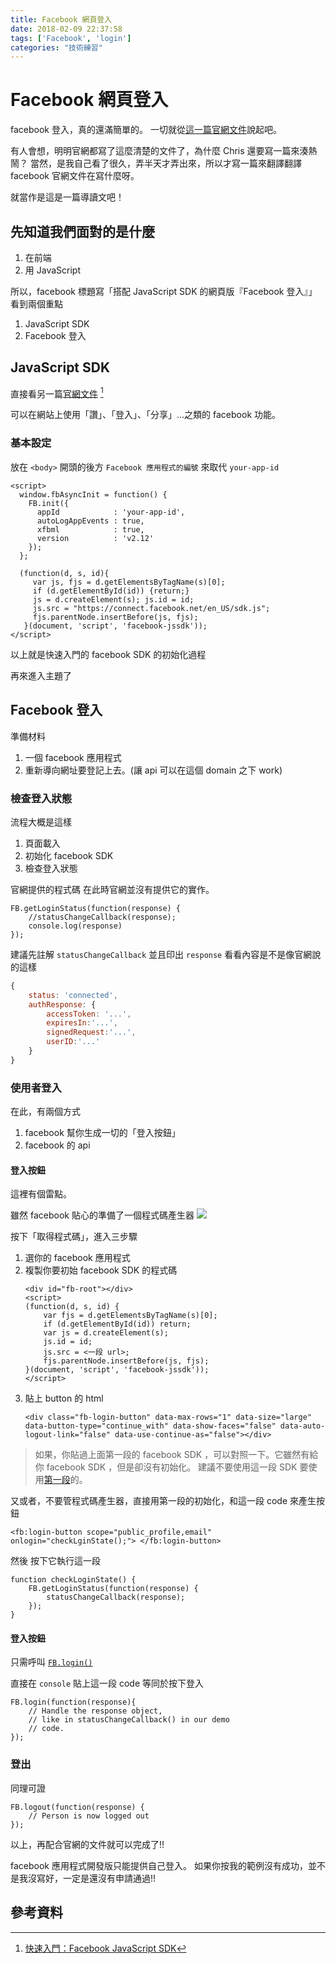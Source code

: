 ```yaml
---
title: Facebook 網頁登入
date: 2018-02-09 22:37:58
tags: ['Facebook', 'login']
categories: "技術練習"
---
```

# Facebook 網頁登入

facebook 登入，真的還滿簡單的。
一切就從[這一篇官網文件](https://developers.facebook.com/docs/facebook-login/web)說起吧。

有人會想，明明官網都寫了這麼清楚的文件了，為什麼 Chris 還要寫一篇來湊熱鬧？
當然，是我自己看了很久，弄半天才弄出來，所以才寫一篇來翻譯翻譯 facebook 官網文件在寫什麼呀。

就當作是這是一篇導讀文吧！

## 先知道我們面對的是什麼

1. 在前端
2. 用 JavaScript

所以，facebook 標題寫「搭配 JavaScript SDK 的網頁版『Facebook 登入』」看到兩個重點

1. JavaScript SDK
2. Facebook 登入

## JavaScript SDK

直接看另一篇[官網文件](https://developers.facebook.com/docs/javascript/quickstart) [^FB SDK]

可以在網站上使用「讚」、「登入」、「分享」...之類的 facebook 功能。

### 基本設定

放在  `<body>` 開頭的後方
`Facebook 應用程式的編號` 來取代 `your-app-id`
```html=
<script>
  window.fbAsyncInit = function() {
    FB.init({
      appId            : 'your-app-id',
      autoLogAppEvents : true,
      xfbml            : true,
      version          : 'v2.12'
    });
  };

  (function(d, s, id){
     var js, fjs = d.getElementsByTagName(s)[0];
     if (d.getElementById(id)) {return;}
     js = d.createElement(s); js.id = id;
     js.src = "https://connect.facebook.net/en_US/sdk.js";
     fjs.parentNode.insertBefore(js, fjs);
   }(document, 'script', 'facebook-jssdk'));
</script>
```

以上就是快速入門的 facebook SDK 的初始化過程

再來進入主題了

## Facebook 登入

準備材料
1. 一個 facebook 應用程式
2. 重新導向網址要登記上去。(讓 api 可以在這個 domain 之下 work)

### 檢查登入狀態

流程大概是這樣
1. 頁面載入
2. 初始化 facebook SDK
3. 檢查登入狀態

官網提供的程式碼
在此時官網並沒有提供它的實作。
```javascript=
FB.getLoginStatus(function(response) {
    //statusChangeCallback(response);
    console.log(response)
});
```
建議先註解 `statusChangeCallback` 並且印出 `response` 看看內容是不是像官網說的這樣

```javascript
{
    status: 'connected',
    authResponse: {
        accessToken: '...',
        expiresIn:'...',
        signedRequest:'...',
        userID:'...'
    }
}
```

### 使用者登入

在此，有兩個方式
1. facebook 幫你生成一切的「登入按鈕」
2. facebook 的 api

#### 登入按鈕

這裡有個雷點。

雖然 facebook 貼心的準備了一個程式碼產生器
![](https://i.imgur.com/Nr2KYwb.png)

按下「取得程式碼」，進入三步驟

1. 選你的 facebook 應用程式
2. 複製你要初始 facebook SDK 的程式碼
    ```javascript=
    <div id="fb-root"></div>
    <script>
    (function(d, s, id) {
        var fjs = d.getElementsByTagName(s)[0];
        if (d.getElementById(id)) return;
        var js = d.createElement(s);
        js.id = id;
        js.src = <一段 url>;       
        fjs.parentNode.insertBefore(js, fjs);
    }(document, 'script', 'facebook-jssdk'));
    </script>
    ```
3. 貼上 button 的 html
    ```html=
    <div class="fb-login-button" data-max-rows="1" data-size="large" data-button-type="continue_with" data-show-faces="false" data-auto-logout-link="false" data-use-continue-as="false"></div>
    ```

> 如果，你貼過上面第一段的 facebook SDK ，可以對照一下。它雖然有給你 facebook SDK ，但是卻沒有初始化。
> 建議不要使用這一段 SDK 要使用[第一段](#基本設定)的。

又或者，不要管程式碼產生器，直接用第一段的初始化，和這一段 code 來產生按鈕

```html=
<fb:login-button scope="public_profile,email" onlogin="checkLginState();"> </fb:login-button>
```

然後 按下它執行這一段

```javascript=
function checkLoginState() {
    FB.getLoginStatus(function(response) {
        statusChangeCallback(response);
    });
}

```

#### 登入按鈕

只需呼叫 [`FB.login()`](https://developers.facebook.com/docs/reference/javascript/FB.login)

直接在 `console` 貼上這一段 code 等同於按下登入

```javascript=
FB.login(function(response){
    // Handle the response object,
    // like in statusChangeCallback() in our demo
    // code.
});
```

### 登出

同理可證
```javascript=
FB.logout(function(response) {
    // Person is now logged out
});
```

以上，再配合官網的文件就可以完成了!!

facebook 應用程式開發版只能提供自己登入。
如果你按我的範例沒有成功，並不是我沒寫好，一定是還沒有申請通過!!

## 參考資料

[^FB SDK]: [快速入門：Facebook JavaScript SDK](https://developers.facebook.com/docs/javascript/quickstart)
